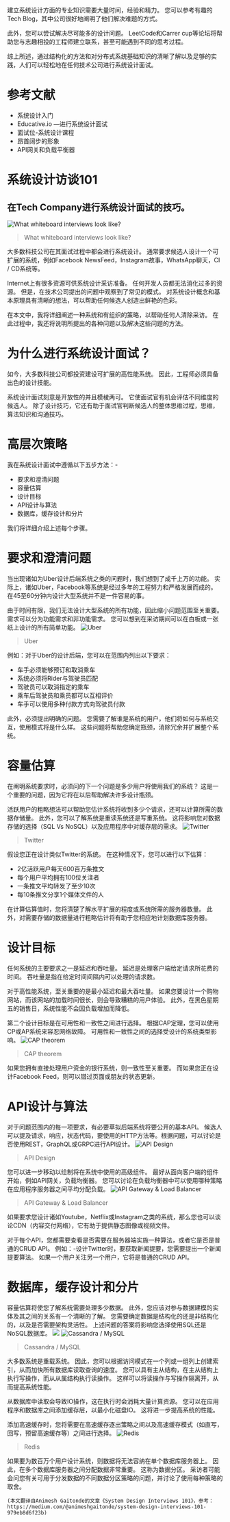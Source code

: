 
建立系统设计方面的专业知识需要大量时间，经验和精力。 您可以参考有趣的Tech Blog，其中公司很好地阐明了他们解决难题的方式。

此外，您可以尝试解决尽可能多的设计问题。 LeetCode和Carrer cup等论坛将帮助您与志趣相投的工程师建立联系，甚至可能遇到不同的思考过程。

综上所述，通过结构化的方法和对分布式系统基础知识的清晰了解以及足够的实践，人们可以轻松地在任何技术公司进行系统设计面试。
# 参考文献
+ 系统设计入门
+ Educative.io —进行系统设计面试
+ 面试位-系统设计课程
+ 昂首阔步的形象
+ API网关和负载平衡器
# 系统设计访谈101
## 在Tech Company进行系统设计面试的技巧。
![What whiteboard interviews look like?](1!nQ8Ga1WGIHUHBtnCLTdKHg.jpeg)
> What whiteboard interviews look like?


大多数科技公司在其面试过程中都会进行系统设计。 通常要求候选人设计一个可扩展的系统，例如Facebook NewsFeed，Instagram故事，WhatsApp聊天，CI / CD系统等。

Internet上有很多资源可供系统设计采访准备。 任何开发人员都无法消化过多的资源。 但是，在技术公司提出的问题中观察到了常见的模式。 对系统设计概念和基本原理具有清晰的想法，可以帮助任何候选人创造出鲜艳的色彩。

在本文中，我将详细阐述一种系统和有组织的策略，以帮助任何人清除采访。 在此过程中，我还将说明所提出的各种问题以及解决这些问题的方法。
# 为什么进行系统设计面试？

如今，大多数科技公司都投资建设可扩展的高性能系统。 因此，工程师必须具备出色的设计技能。

系统设计面试刻意是开放性的并且模棱两可。 它使面试官有机会评估不同维度的候选人。 除了设计技巧，它还有助于面试官判断候选人的整体思维过程，思维，算法知识和沟通技巧。
# 高层次策略

我在系统设计面试中遵循以下五步方法：-
+ 要求和澄清问题
+ 容量估算
+ 设计目标
+ API设计与算法
+ 数据库，缓存设计和分片

我们将详细介绍上述每个步骤。
# 要求和澄清问题

当出现诸如为Uber设计后端系统之类的问题时，我们想到了成千上万的功能。 实际上，诸如Uber，Facebook等系统是经过多年的工程努力和严格发展而成的。 在45至60分钟内设计大型系统并不是一件容易的事。

由于时间有限，我们无法设计大型系统的所有功能，因此缩小问题范围至关重要。 需求可以分为功能需求和非功能需求。 您可以想到在采访期间可以在白板或一张纸上设计的所有简单功能。
![Uber](1!Af-ESGGwtUtOEoaX6PoZcA.jpeg)
> Uber


例如：对于Uber的设计后端，您可以在范围内列出以下要求：
+ 车手必须能够预订和取消乘车
+ 系统必须将Rider与驾驶员匹配
+ 驾驶员可以取消指定的乘车
+ 乘车后驾驶员和乘员都可以互相评价
+ 车手可以使用多种付款方式向驾驶员付款

此外，必须提出明确的问题。 您需要了解谁是系统的用户，他们将如何与系统交互，使用模式将是什么样。 这些问题将帮助您确定瓶颈，消除冗余并扩展整个系统。
# 容量估算

在阐明系统要求时，必须问的下一个问题是多少用户将使用我们的系统？ 这是一个重要的问题，因为它将在以后帮助解决许多设计瓶颈。

活跃用户的粗略想法可以帮助您估计系统将收到多少个请求，还可以计算所需的数据存储量。 此外，您可以了解系统是重读系统还是写重系统。 这将影响您对数据存储的选择（SQL Vs NoSQL）以及应用程序中对缓存层的需求。
![Twitter](1!U23WrGFr1Pr_2X0b4Mb8Fw.jpeg)
> Twitter


假设您正在设计类似Twitter的系统。 在这种情况下，您可以进行以下估算：
+ 2亿活跃用户每天600百万条推文
+ 每个用户平均拥有100位关注者
+ 一条推文平均转发了至少10次
+ 每10条推文分享1个媒体文件的人

在计算估算值时，您将清楚了解水平扩展的程度或系统所需的服务器数量。 此外，对需要存储的数据量进行粗略估计将有助于您相应地计划数据库服务器。
# 设计目标

任何系统的主要要求之一是延迟和吞吐量。 延迟是处理客户端给定请求所花费的时间。 吞吐量是指在给定时间间隔内可以处理的请求数。

对于高性能系统，至关重要的是最小延迟和最大吞吐量。 如果您要设计一个购物网站，而该网站的加载时间很长，则会导致糟糕的用户体验。 此外，在黑色星期五的销售日，系统性能不会因负载增加而降低。

第二个设计目标是在可用性和一致性之间进行选择。 根据CAP定理，您可以使用CP或AP系统来容忍网络故障。 可用性和一致性之间的选择受设计的系统类型影响。
![CAP theorem](1!K0lU5fiAKKIsNt1i9IUIMg.jpeg)
> CAP theorem


如果您拥有直接处理用户资金的银行系统，则一致性至关重要。 而如果您正在设计Facebook Feed，则可以错过页面或朋友的状态更新。
# API设计与算法

对于问题范围内的每一项要求，有必要草拟后端系统将要公开的基本API。 候选人可以提及请求，响应，状态代码，要使用的HTTP方法等。根据问题，可以讨论是否使用REST，GraphQL或GRPC进行API设计。
![API Design](1!sPstaEIcnL-7gUCv2ObY3g.png)
> API Design


您可以进一步移动以绘制将在系统中使用的高级组件。 最好从面向客户端的组件开始，例如API网关，负载均衡器。 您可以讨论在负载均衡器中可以使用哪种策略在应用程序服务器之间平均分配负载。
![API Gateway & Load Balancer](1!_BS8uI00VXI48vYP2DFk1Q.png)
> API Gateway & Load Balancer


如果要求您设计诸如Youtube，Netflix或Instagram之类的系统，那么您也可以谈论CDN（内容交付网络），它有助于提供静态图像或视频文件。

对于每个API，您都需要查看是否需要在服务器端实施一种算法，或者它是否是普通的CRUD API。 例如：-设计Twitter时，要获取新闻提要，您需要提出一个新闻提要算法。 如果一个用户关注另一个用户，它将是普通的CRUD API。
# 数据库，缓存设计和分片

容量估算将使您了解系统需要处理多少数据。 此外，您应该对参与数据建模的实体及其之间的关系有一个清晰的了解。 您需要确定数据是结构化的还是非结构化的，以及是否需要架构灵活性。 上述问题的答案将影响您选择使用SQL还是NoSQL数据库。
![](1!6esF5vf8NfE1tEi5IecrKw.png)
![Cassandra / MySQL](1!X8LrgE8bE2TV5VSeB4GeCQ.jpeg)
> Cassandra / MySQL


大多数系统是重载系统。 因此，您可以根据访问模式在一个列或一组列上创建索引，从而加快所有数据库读取查询的速度。 您可以具有主从结构，在主从结构上执行写操作，而从从属结构执行读操作。 这样可以将读操作与写操作隔离开，从而提高系统性能。

从数据库中读取会导致IO操作，这在执行时会消耗大量计算资源。 您可以在应用程序和数据库之间添加缓存层，以最小化磁盘IO。 这将进一步提高系统的性能。

添加高速缓存时，您将需要在高速缓存逐出策略之间以及高速缓存模式（如直写，回写，预留高速缓存等）之间进行选择。
![Redis](1!aUOF_ZfOfz9QWcdP_w1-GQ.jpeg)
> Redis


如果要为数百万个用户设计系统，则数据将无法容纳在单个数据库服务器上。 因此，在多个数据库服务器之间分配数据非常重要。 这称为数据分区。 采访者可能会问您有关可用于分发数据的不同数据分区策略的问题，并讨论了使用每种策略的取舍。
```
(本文翻译自Animesh Gaitonde的文章《System Design Interviews 101》，参考：https://medium.com/@animeshgaitonde/system-design-interviews-101-979eb8d6f23b)
```

